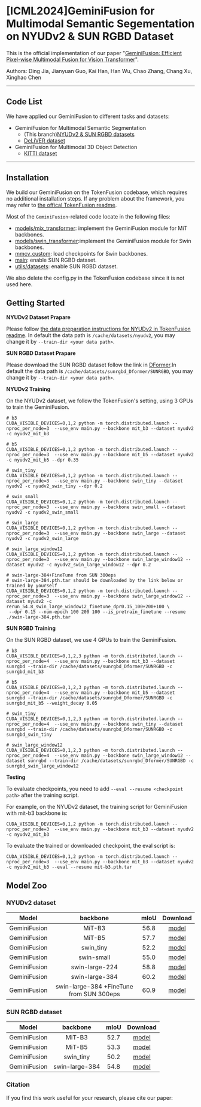 # [ICML2024]GeminiFusion for Multimodal Semantic Segementation on NYUDv2 & SUN RGBD Dataset

This is the official implementation of our paper "[GeminiFusion: Efficient Pixel-wise Multimodal Fusion for Vision Transformer](Link)".

Authors: Ding Jia, Jianyuan Guo, Kai Han, Han Wu, Chao Zhang, Chang Xu, Xinghao Chen

----------------------------

## Code List

We have applied our GeminiFusion to different tasks and datasets:

* GeminiFusion for Multimodal Semantic Segmentation
  * (This branch)[NYUDv2 & SUN RGBD datasets](https://github.com/JiaDingCN/GeminiFusion/tree/main)
  * [DeLiVER dataset](https://github.com/JiaDingCN/GeminiFusion/tree/DeLiVER)
* GeminiFusion for Multimodal 3D Object Detection
  * [KITTI dataset](https://github.com/JiaDingCN/GeminiFusion/tree/3d_object_detection_kitti)
----------------

## Installation

We build our GeminiFusion on the TokenFusion codebase, which requires no additional installation steps. If any problem about the framework, you may refer to [the offical TokenFusion readme](./README-TokenFusion.md).

Most of the `GeminiFusion`-related code locate in the following files: 
* [models/mix_transformer](models/mix_transformer.py): implement the GeminiFusion module for MiT backbones.
* [models/swin_transformer](models/swin_transformer.py):implement the GeminiFusion module for Swin backbones.
* [mmcv_custom](mmcv_custom): load checkpoints for Swin backbones.
* [main](main.py): enable SUN RGBD dataset.
* [utils/datasets](utils/datasets.py): enable SUN RGBD dataset.

We also delete the config.py in the TokenFusion codebase since it is not used here.

## Getting Started

**NYUDv2 Dataset Prapare**

Please follow [the data preparation instructions for NYUDv2 in TokenFusion readme](./README-TokenFusion.md#datasets). In default the data path is `/cache/datasets/nyudv2`, you may change it by `--train-dir <your data path>`.

**SUN RGBD Dataset Prapare**

Please download the SUN RGBD dataset follow the link in [DFormer](https://github.com/VCIP-RGBD/DFormer?tab=readme-ov-file#2--get-start).In default the data path is `/cache/datasets/sunrgbd_Dformer/SUNRGBD`, you may change it by `--train-dir <your data path>`.

**NYUDv2 Training**

On the NYUDv2 dataset, we follow the TokenFusion's setting, using 3 GPUs to train the GeminiFusion. 

```shell
# b3
CUDA_VISIBLE_DEVICES=0,1,2 python -m torch.distributed.launch --nproc_per_node=3  --use_env main.py --backbone mit_b3 --dataset nyudv2 -c nyudv2_mit_b3 

# b5
CUDA_VISIBLE_DEVICES=0,1,2 python -m torch.distributed.launch --nproc_per_node=3  --use_env main.py --backbone mit_b5 --dataset nyudv2 -c nyudv2_mit_b5 --dpr 0.35

# swin_tiny
CUDA_VISIBLE_DEVICES=0,1,2 python -m torch.distributed.launch --nproc_per_node=3  --use_env main.py --backbone swin_tiny --dataset nyudv2 -c nyudv2_swin_tiny --dpr 0.2

# swin_small
CUDA_VISIBLE_DEVICES=0,1,2 python -m torch.distributed.launch --nproc_per_node=3  --use_env main.py --backbone swin_small --dataset nyudv2 -c nyudv2_swin_small

# swin_large
CUDA_VISIBLE_DEVICES=0,1,2 python -m torch.distributed.launch --nproc_per_node=3  --use_env main.py --backbone swin_large --dataset nyudv2 -c nyudv2_swin_large

# swin_large_window12
CUDA_VISIBLE_DEVICES=0,1,2 python -m torch.distributed.launch --nproc_per_node=3  --use_env main.py --backbone swin_large_window12 --dataset nyudv2 -c nyudv2_swin_large_window12 --dpr 0.2

# swin-large-384+FineTune from SUN 300eps
# swin-large-384.pth.tar should be downloaded by the link below or trained by yourself
CUDA_VISIBLE_DEVICES=0,1,2 python -m torch.distributed.launch --nproc_per_node=3  --use_env main.py --backbone swin_large_window12 --dataset nyudv2 -c rerun_54.8_swin_large_window12_finetune_dpr0.15_100+200+100 \
 --dpr 0.15 --num-epoch 100 200 100 --is_pretrain_finetune --resume ./swin-large-384.pth.tar
```

**SUN RGBD Training**

On the SUN RGBD dataset, we use 4 GPUs to train the GeminiFusion. 
```shell
# b3
CUDA_VISIBLE_DEVICES=0,1,2,3 python -m torch.distributed.launch --nproc_per_node=4  --use_env main.py --backbone mit_b3 --dataset sunrgbd --train-dir /cache/datasets/sunrgbd_Dformer/SUNRGBD -c sunrgbd_mit_b3

# b5
CUDA_VISIBLE_DEVICES=0,1,2,3 python -m torch.distributed.launch --nproc_per_node=4  --use_env main.py --backbone mit_b5 --dataset sunrgbd --train-dir /cache/datasets/sunrgbd_Dformer/SUNRGBD -c sunrgbd_mit_b5 --weight_decay 0.05

# swin_tiny
CUDA_VISIBLE_DEVICES=0,1,2,3 python -m torch.distributed.launch --nproc_per_node=4  --use_env main.py --backbone swin_tiny --dataset sunrgbd --train-dir /cache/datasets/sunrgbd_Dformer/SUNRGBD -c sunrgbd_swin_tiny

# swin_large_window12
CUDA_VISIBLE_DEVICES=0,1,2,3 python -m torch.distributed.launch --nproc_per_node=4  --use_env main.py --backbone swin_large_window12 --dataset sunrgbd --train-dir /cache/datasets/sunrgbd_Dformer/SUNRGBD -c sunrgbd_swin_large_window12
```

**Testing**

To evaluate checkpoints, you need to add `--eval --resume <checkpoint path>` after the training script. 

For example, on the NYUDv2 dataset, the training script for GeminiFusion with mit-b3 backbone is:
```shell
CUDA_VISIBLE_DEVICES=0,1,2 python -m torch.distributed.launch --nproc_per_node=3  --use_env main.py --backbone mit_b3 --dataset nyudv2 -c nyudv2_mit_b3
```

To evaluate the trained or downloaded checkpoint, the eval script is:
```shell
CUDA_VISIBLE_DEVICES=0,1,2 python -m torch.distributed.launch --nproc_per_node=3  --use_env main.py --backbone mit_b3 --dataset nyudv2 -c nyudv2_mit_b3 --eval --resume mit-b3.pth.tar
```

## Model Zoo                                           

### NYUDv2 dataset

| Model | backbone| mIoU | Download |
|:-------:|:--------:|:-------:|:-------------------:|
| GeminiFusion | MiT-B3| 56.8 |  [model](https://github.com/JiaDingCN/GeminiFusion/releases/download/NYUDv2/mit-b3.pth.tar)  |
| GeminiFusion | MiT-B5| 57.7 |  [model]()  |
| GeminiFusion | swin_tiny| 52.2 |  [model]()  |
| GeminiFusion | swin-small| 55.0 |  [model]()  |
| GeminiFusion | swin-large-224| 58.8 |  [model]()  |
| GeminiFusion | swin-large-384| 60.2 |  [model]()  |
| GeminiFusion | swin-large-384 +FineTune from SUN 300eps| 60.9 |  [model](https://github.com/JiaDingCN/GeminiFusion/releases/download/NYUDv2/finetune-swin-large-384.pth.tar)  |

### SUN RGBD dataset

| Model | backbone| mIoU | Download |
|:-------:|:--------:|:-------:|:-------------------:|
| GeminiFusion | MiT-B3| 52.7 |  [model](https://github.com/JiaDingCN/GeminiFusion/releases/download/SUN/mit-b3.pth.tar)  |
| GeminiFusion | MiT-B5| 53.3 |  [model]()  |
| GeminiFusion | swin_tiny| 50.2 |  [model]()  |
| GeminiFusion | swin-large-384| 54.8 |  [model](https://github.com/JiaDingCN/GeminiFusion/releases/download/SUN/swin-large-384.pth.tar)  |

### Citation

If you find this work useful for your research, please cite our paper:

<!-- ```
@misc{rukhovich2023tr3d,
  doi = {10.48550/ARXIV.2302.02858},
  url = {https://arxiv.org/abs/2302.02858},
  author = {Rukhovich, Danila and Vorontsova, Anna and Konushin, Anton},
  title = {TR3D: Towards Real-Time Indoor 3D Object Detection},
  publisher = {arXiv},
  year = {2023}
}
``` -->
